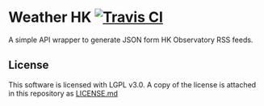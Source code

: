 # Weather HK [![Travis CI][travis-badge]][travis]

A simple API wrapper to generate JSON form HK Observatory RSS feeds.

[travis]: https://travis-ci.org/yookoala/weatherhk
[travis-badge]: https://api.travis-ci.org/yookoala/weatherhk.svg?branch=master

## License

This software is licensed with LGPL v3.0. A copy of the license is attached
in this repository as [LICENSE.md](LICENSE.md)
